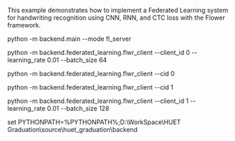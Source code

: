 This example demonstrates how to implement a Federated Learning system for handwriting recognition using CNN, RNN, and CTC loss with the Flower framework.

python -m backend.main --mode fl_server

python -m backend.federated_learning.flwr_client --client_id 0 --learning_rate 0.01 --batch_size 64

python -m backend.federated_learning.flwr_client --cid 0

python -m backend.federated_learning.flwr_client --cid 1

python -m backend.federated_learning.flwr_client --client_id 1 --learning_rate 0.01 --batch_size 128

set PYTHONPATH=%PYTHONPATH%;D:\WorkSpace\HUET Graduation\source\huet_graduation\backend
